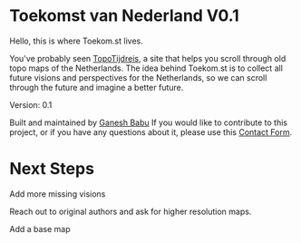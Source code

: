 # Toekomst van Nederland V0.1

Hello, this is where Toekom.st lives. 

You've probably seen [TopoTijdreis](https://www.topotijdreis.nl/), a site that helps you scroll through old topo maps of the Netherlands. 
The idea behind Toekom.st is to collect all future visions and perspectives for the Netherlands, so we can scroll through the future and imagine a better future.

Version: 0.1

Built and maintained by [Ganesh Babu](https://www.ganeshbabu.me/)
If you would like to contribute to this project, or if you have any questions about it, please use this [Contact Form](https://forms.gle/NxT8Coocemj5hcZN8).

# Next Steps

Add more missing visions

Reach out to original authors and ask for higher resolution maps.

Add a base map

